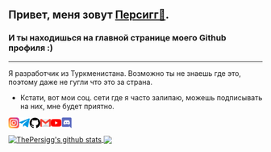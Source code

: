 ## Привет, меня зовут [Персигг🍑](https://github.com/perssBest/). 
### И ты находишься на главной странице моего Github профиля :)
---
Я разработчик из Туркменистана. Возможно ты не знаешь где это, поэтому даже не гугли что это за страна.
+ Кстати, вот мои соц. сети где я часто залипаю, можешь подписывать на них, мне будет приятно.

<a href="https://instagram.com/iredoff">
  <img align="left" alt="Instagram" width="21px" src="https://raw.githubusercontent.com/iredoff/iredoff/master/assets/instagram.svg" />
</a>

<a href="https://t.me/iredoff">
  <img align="left" alt="Telegram" width="21px" src="https://raw.githubusercontent.com/iredoff/iredoff/master/assets/telegram.svg" />
</a>

<a href="https://github.com/iredoff">
  <img align="left" alt="Second Github Profile" width="21px" src="https://raw.githubusercontent.com/iredoff/iredoff/master/assets/github.svg" />
</a>

<a href="zadrotflex24@gmail.com">
  <img align="left" alt="Gmail" width="21px" src="https://raw.githubusercontent.com/iredoff/iredoff/master/assets/gmail.svg" />
</a>

<a href="">
  <img align="left" alt="YouTube" width="21px" src="https://raw.githubusercontent.com/iredoff/iredoff/master/assets/youtube.svg" />
</a>

<a href="https://discord.gg/RPb2KXN">
  <img align="left" alt="Discord" width="21px" src="https://raw.githubusercontent.com/iredoff/iredoff/master/assets/discord.svg" />
</a>

<br />
<br />

<a href="https://github.com/perssBest">
  <img align="center" src="https://github-readme-stats.anuraghazra1.vercel.app/api?username=perssBest&show_icons=true&include_all_commits=true&theme=dark" alt="ThePersigg's github stats" />
</a>
<a href="https://github.com/perssBest">
  <img align="center" src="https://github-readme-stats.anuraghazra1.vercel.app/api/top-langs/?username=perssBest&layout=compact&theme=dark" />
</a>

<a href="https://github.com/perssBest">
